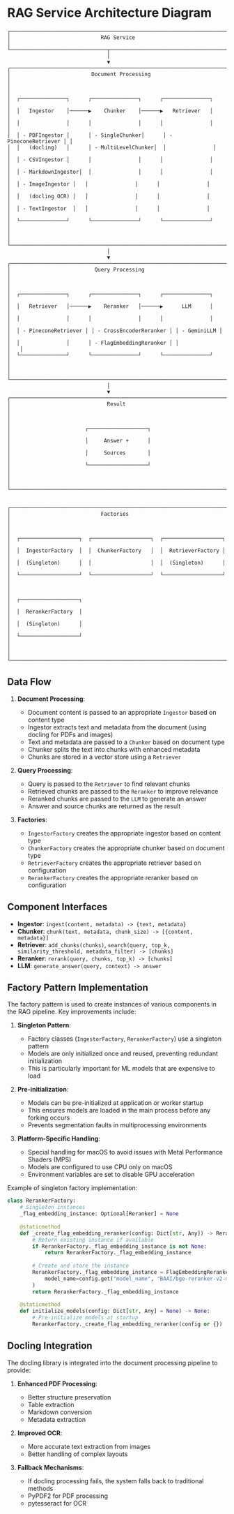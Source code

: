 # RAG Service Architecture Diagram

```
┌─────────────────────────────────────────────────────────────────────────┐
│                             RAG Service                                  │
└───────────────────────────────┬─────────────────────────────────────────┘
                                │
                                ▼
┌─────────────────────────────────────────────────────────────────────────┐
│                          Document Processing                             │
│                                                                         │
│  ┌───────────────┐      ┌───────────────┐      ┌───────────────┐        │
│  │   Ingestor    │──────▶    Chunker    │──────▶   Retriever   │        │
│  │               │      │               │      │               │        │
│  │ - PDFIngestor │      │ - SingleChunker│      │ - PineconeRetriever │ │
│  │   (docling)   │      │ - MultiLevelChunker│  │               │      │
│  │ - CSVIngestor │      │               │      │               │        │
│  │ - MarkdownIngestor│  │               │      │               │        │
│  │ - ImageIngestor │   │               │      │               │        │
│  │   (docling OCR) │   │               │      │               │        │
│  │ - TextIngestor  │   │               │      │               │        │
│  └───────────────┘      └───────────────┘      └───────────────┘        │
│                                                                         │
└─────────────────────────────────────────────────────────────────────────┘
                                │
                                ▼
┌─────────────────────────────────────────────────────────────────────────┐
│                           Query Processing                               │
│                                                                         │
│  ┌───────────────┐      ┌───────────────┐      ┌───────────────┐        │
│  │   Retriever   │──────▶    Reranker   │──────▶      LLM      │        │
│  │               │      │               │      │               │        │
│  │ - PineconeRetriever │ │ - CrossEncoderReranker │ │ - GeminiLLM │    │
│  │               │      │ - FlagEmbeddingReranker │ │               │   │
│  └───────────────┘      └───────────────┘      └───────────────┘        │
│                                                                         │
└─────────────────────────────────────────────────────────────────────────┘
                                │
                                ▼
┌─────────────────────────────────────────────────────────────────────────┐
│                               Result                                     │
│                                                                         │
│                        ┌───────────────────┐                            │
│                        │     Answer +      │                            │
│                        │     Sources       │                            │
│                        └───────────────────┘                            │
│                                                                         │
└─────────────────────────────────────────────────────────────────────────┘


┌─────────────────────────────────────────────────────────────────────────┐
│                             Factories                                    │
│                                                                         │
│  ┌───────────────────┐  ┌───────────────────┐  ┌───────────────────┐    │
│  │  IngestorFactory  │  │  ChunkerFactory   │  │  RetrieverFactory │    │
│  │  (Singleton)      │  │                   │  │  (Singleton)      │    │
│  └───────────────────┘  └───────────────────┘  └───────────────────┘    │
│                                                                         │
│  ┌───────────────────┐                                                  │
│  │  RerankerFactory  │                                                  │
│  │  (Singleton)      │                                                  │
│  └───────────────────┘                                                  │
│                                                                         │
└─────────────────────────────────────────────────────────────────────────┘
```

## Data Flow

1. **Document Processing**:
   - Document content is passed to an appropriate `Ingestor` based on content type
   - Ingestor extracts text and metadata from the document (using docling for PDFs and images)
   - Text and metadata are passed to a `Chunker` based on document type
   - Chunker splits the text into chunks with enhanced metadata
   - Chunks are stored in a vector store using a `Retriever`

2. **Query Processing**:
   - Query is passed to the `Retriever` to find relevant chunks
   - Retrieved chunks are passed to the `Reranker` to improve relevance
   - Reranked chunks are passed to the `LLM` to generate an answer
   - Answer and source chunks are returned as the result

3. **Factories**:
   - `IngestorFactory` creates the appropriate ingestor based on content type
   - `ChunkerFactory` creates the appropriate chunker based on document type
   - `RetrieverFactory` creates the appropriate retriever based on configuration
   - `RerankerFactory` creates the appropriate reranker based on configuration

## Component Interfaces

- **Ingestor**: `ingest(content, metadata) -> {text, metadata}`
- **Chunker**: `chunk(text, metadata, chunk_size) -> [{content, metadata}]`
- **Retriever**: `add_chunks(chunks)`, `search(query, top_k, similarity_threshold, metadata_filter) -> [chunks]`
- **Reranker**: `rerank(query, chunks, top_k) -> [chunks]`
- **LLM**: `generate_answer(query, context) -> answer`

## Factory Pattern Implementation

The factory pattern is used to create instances of various components in the RAG pipeline. Key improvements include:

1. **Singleton Pattern**:
   - Factory classes (`IngestorFactory`, `RerankerFactory`) use a singleton pattern
   - Models are only initialized once and reused, preventing redundant initialization
   - This is particularly important for ML models that are expensive to load

2. **Pre-initialization**:
   - Models can be pre-initialized at application or worker startup
   - This ensures models are loaded in the main process before any forking occurs
   - Prevents segmentation faults in multiprocessing environments

3. **Platform-Specific Handling**:
   - Special handling for macOS to avoid issues with Metal Performance Shaders (MPS)
   - Models are configured to use CPU only on macOS
   - Environment variables are set to disable GPU acceleration

Example of singleton factory implementation:
```python
class RerankerFactory:
    # Singleton instances
    _flag_embedding_instance: Optional[Reranker] = None
    
    @staticmethod
    def _create_flag_embedding_reranker(config: Dict[str, Any]) -> Reranker:
        # Return existing instance if available
        if RerankerFactory._flag_embedding_instance is not None:
            return RerankerFactory._flag_embedding_instance
            
        # Create and store the instance
        RerankerFactory._flag_embedding_instance = FlagEmbeddingReranker(
            model_name=config.get("model_name", "BAAI/bge-reranker-v2-m3")
        )
        return RerankerFactory._flag_embedding_instance
        
    @staticmethod
    def initialize_models(config: Dict[str, Any] = None) -> None:
        # Pre-initialize models at startup
        RerankerFactory._create_flag_embedding_reranker(config or {})
```

## Docling Integration

The docling library is integrated into the document processing pipeline to provide:

1. **Enhanced PDF Processing**:
   - Better structure preservation
   - Table extraction
   - Markdown conversion
   - Metadata extraction

2. **Improved OCR**:
   - More accurate text extraction from images
   - Better handling of complex layouts

3. **Fallback Mechanisms**:
   - If docling processing fails, the system falls back to traditional methods
   - PyPDF2 for PDF processing
   - pytesseract for OCR 